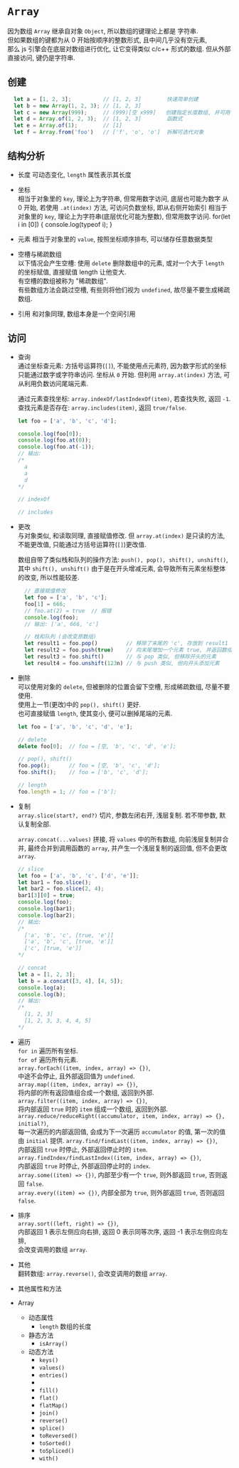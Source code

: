 # `Array`

因为数组 `Array` 继承自对象 `Object`, 
所以数组的键理论上都是 字符串.  
但如果数组的键都为从 0 开始按顺序的整数形式, 且中间几乎没有空元素,   
那么 js 引擎会在底层对数组进行优化, 让它变得类似 c/c++ 形式的数组. 但从外部直接访问, 键仍是字符串.

## 创建
```js
  let a = [1, 2, 3];          // [1, 2, 3]        快速简单创建
  let b = new Array(1, 2, 3); // [1, 2, 3]
  let c = new Array(999);     // (999)[空 x999]   创建指定长度数组, 并可用 fill 填充
  let d = Array.of(1, 2, 3);  // [1, 2, 3]        函数式
  let e = Array.of(1);        // [1]
  let f = Array.from('foo')   // ['f', 'o', 'o']  拆解可迭代对象
```
## 结构分析
- 长度
  可动态变化, `length` 属性表示其长度

- 坐标  
  相当于对象里的 `key`, 理论上为字符串, 但常用数字访问, 底层也可能为数字
  从 0 开始, 若使用 `.at(index)` 方法, 可访问负数坐标, 即从右侧开始索引
  相当于对象里的 `key`, 理论上为字符串(底层优化可能为整数), 但常用数字访问.
  for(let i in [0]) { console.log(typeof i); }

- 元素
  相当于对象里的 `value`, 按照坐标顺序排布, 可以储存任意数据类型

- 空槽与稀疏数组  
  以下情况会产生空槽: 使用 `delete` 删除数组中的元素, 或对一个大于 `length` 的坐标赋值, 直接赋值 length 让他变大.  
  有空槽的数组被称为 "稀疏数组".  
  有些数组方法会跳过空槽, 有些则将他们视为 `undefined`, 故尽量不要生成稀疏数组.


- 引用
  和对象同理, 数组本身是一个空间引用

## 访问
- 查询  
  通过坐标查元素: 方括号运算符(`[]`), 不能使用点元素符, 因为数字形式的坐标只能通过数字或字符串访问.
  坐标从 `0` 开始. 但利用 `array.at(index)` 方法, 可从利用负数访问尾端元素.

  通过元素查找坐标: `array.indexOf/lastIndexOf(item)`,  若查找失败, 返回 `-1`.
  查找元素是否存在: `array.includes(item)`, 返回 `true/false`.
  
  ```js
  let foo = ['a', 'b', 'c', 'd'];

  console.log(foo[0]);
  console.log(foo.at(0));
  console.log(foo.at(-1));
  // 输出:
  /*
    a
    a
    d
  */

  // indexOf

  // includes

  ```
- 更改  
  与对象类似, 和读取同理, 直接赋值修改.
  但 `array.at(index)` 是只读的方法, 不能更改值, 只能通过方括号运算符(`[]`)更改值.

  数组自带了类似栈和队列的操作方法: `push(), pop(), shift(), unshift()`, 其中 `shift(), unshift()` 由于是在开头增减元素, 会导致所有元素坐标整体的改变, 所以性能较差.
  ```js
    // 直接赋值修改
    let foo = ['a', 'b', 'c'];
    foo[1] = 666;
    // foo.at(2) = true  // 报错
    console.log(foo);
    // 输出: ['a', 666, 'c']

    // 栈和队列 (会改变原数组)
    let result1 = foo.pop()         // 移除了末尾的 'c', 存放到 result1 中
    let result2 = foo.push(true)    // 向末尾增加一个元素 true, 并返回数组长度到 result2 中
    let result3 = foo.shift()       // 与 pop 类似, 但移除开头的元素
    let result4 = foo.unshift(123n) // 与 push 类似, 但向开头添加元素
  ```
- 删除  
  可以使用对象的 `delete`, 但被删除的位置会留下空槽, 形成稀疏数组, 尽量不要使用.  
  使用上一节(更改)中的 `pop(), shift()` 更好.  
  也可直接赋值 `length`, 使其变小, 便可以删掉尾端的元素.
  ```js
  let foo = ['a', 'b', 'c', 'd', 'e'];

  // delete
  delete foo[0];  // foo = [空, 'b', 'c', 'd', 'e'];

  // pop(), shift()
  foo.pop();      // foo = [空, 'b', 'c', 'd'];
  foo.shift();    // foo = ['b', 'c', 'd'];

  // length
  foo.length = 1; // foo = ['b'];

  ``` 
- 复制  
  `array.slice(start?, end?)` 切片, 参数左闭右开, 浅层复制.  若不带参数, 默认复制全部.

  `array.concat(...values)` 拼接, 将 `values` 中的所有数组, 向前浅层复制并合并, 最终合并到调用函数的 `array`, 并产生一个浅层复制的返回值, 但不会更改 `array`.
  ```js
  // slice
  let foo = ['a', 'b', 'c', ['d', 'e']];
  let bar1 = foo.slice();
  let bar2 = foo.slice(2, 4);
  bar1[3][0] = true;
  console.log(foo);
  console.log(bar1);
  console.log(bar2);
  // 输出:
  /*
    ['a', 'b', 'c', [true, 'e']]
    ['a', 'b', 'c', [true, 'e']]
    ['c', [true, 'e']]
  */

  // concat
  let a = [1, 2, 3];
  let b = a.concat([3, 4], [4, 5]);
  console.log(a);
  console.log(b);
  // 输出:
  /*
    [1, 2, 3]
    [1, 2, 3, 3, 4, 4, 5]
  */
  ```

- 遍历  
  `for in` 遍历所有坐标.  
  `for of` 遍历所有元素.  
  `array.forEach((item, index, array) => {})`,  
  中途不会停止, 且外部返回值为 `undefined`.  
  `array.map((item, index, array) => {})`,  
  将内部的所有返回值组合成一个数组, 返回到外部.  
  `array.filter((item, index, array) => {})`,  
  将内部返回 `true` 时的 `item` 组成一个数组, 返回到外部.  
  `array.reduce/reduceRight((accumulator, item, index, array) => {}, initial?)`,  
  每一次遍历的内部返回值, 会成为下一次遍历 `accumulator` 的值, 第一次的值由 `initial` 提供.
  `array.find/findLast((item, index, array) => {})`,  
  内部返回 `true` 时停止, 外部返回停止时的 `item`.  
  `array.findIndex/findLastIndex((item, index, array) => {})`,  
  内部返回 `true` 时停止, 外部返回停止时的 `index`.  
  `array.some((item) => {})`, 内部至少有一个 `true`, 则外部返回 `true`, 否则返回 `false`.  
  `array.every((item) => {})`, 内部全部为 `true`, 则外部返回 `true`, 否则返回 `false`.  
- 排序  
  `array.sort((left, right) => {})`,  
  内部返回 1 表示左侧应向右排, 返回 0 表示同等次序, 返回 -1 表示左侧应向左排,  
  会改变调用的数组 `array`.

- 其他  
  翻转数组: `array.reverse()`, 会改变调用的数组 `array`.

- 其他属性和方法
- Array
  - 动态属性
    - `length` 数组的长度
  - 静态方法
    - `isArray()`
  - 动态方法
    - `keys()`
    - `values()`
    - `entries()` 
    - 
    - `fill()`
    - `flat()`
    - `flatMap()`
    - `join()`
    - `reverse()`
    - `splice()`
    - `toReversed()`
    - `toSorted()`
    - `toSpliced()`
    - `with()`